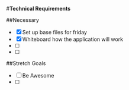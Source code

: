 #**Technical Requirements**

##Necessary
- [x] Set up base files for friday
- [x] Whiteboard how the application will work
- [ ] 
- [ ] 


##Stretch Goals
- [ ] Be Awesome
- [ ] 
